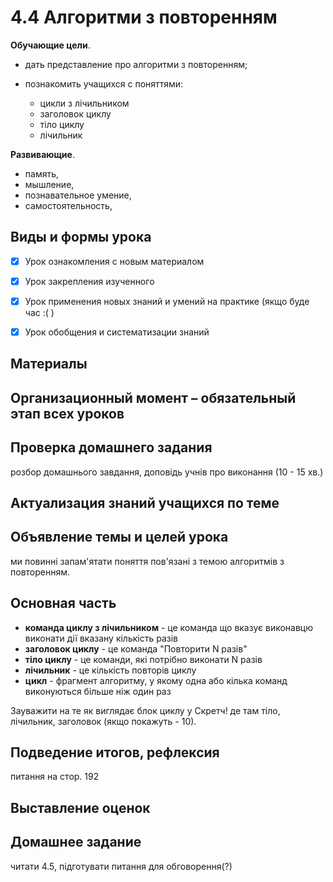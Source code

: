 # 4.4 Алгоритми з повторенням

**Обучающие цели**.

- дать представление про алгоритми з повторенням;
- познакомить учащихся с поняттями:
    
    - цикли з лічильником
    - заголовок циклу
    - тіло циклу
    - лічильник

**Развивающие**.

- память,
- мышление,
- познавательное умение,
- самостоятельность,

## Виды и формы урока

- [x] Урок ознакомления с новым материалом

- [x] Урок закрепления изученного

- [x] Урок применения новых знаний и умений на практике (якщо буде час :( )

- [x] Урок обобщения и систематизации знаний

## Материалы

## Организационный момент – обязательный этап всех уроков

## Проверка домашнего задания

розбор домашнього завдання, доповідь учнів про виконання (10 - 15 хв.)

## Актуализация знаний учащихся по теме

## Объявление темы и целей урока

ми повинні запам'ятати поняття пов'язані з темою алгоритмів з повторенням. 

## Основная часть

- **команда циклу з лічильником** - це команда що вказує виконавцю виконати дії вказану кількість разів 
- **заголовок циклу** - це команда "Повторити N разів"
- **тіло циклу** - це команди, які потрібно виконати N разів
- **лічильник** - це кількість повторів циклу
- **цикл** - фрагмент алгоритму, у якому одна або кілька команд виконуються більше ніж один раз

Зауважити на те як виглядає блок циклу у Скретч! де там тіло, лічильник, заголовок (якщо покажуть - 10). 

## Подведение итогов, рефлексия

питання на стор. 192

## Выставление оценок

## Домашнее задание

читати 4.5, підготувати питання для обговорення(?)